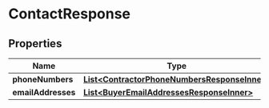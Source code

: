 

# ContactResponse


## Properties

| Name | Type | Description | Notes |
|------------ | ------------- | ------------- | -------------|
|**phoneNumbers** | [**List&lt;ContractorPhoneNumbersResponseInner&gt;**](ContractorPhoneNumbersResponseInner.md) |  |  [optional] |
|**emailAddresses** | [**List&lt;BuyerEmailAddressesResponseInner&gt;**](BuyerEmailAddressesResponseInner.md) |  |  [optional] |



